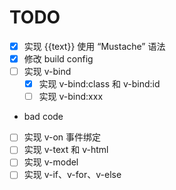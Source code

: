 # TODO

- [x] 实现 {{text}} 使用 “Mustache” 语法
- [x] 修改 build config
- [ ] 实现 v-bind
  - [x] 实现 v-bind:class 和 v-bind:id
  - [ ] 实现 v-bind:xxx
- bad code
- [ ] 实现 v-on 事件绑定
- [ ] 实现 v-text 和 v-html
- [ ] 实现 v-model
- [ ] 实现 v-if、v-for、v-else
